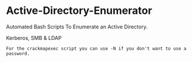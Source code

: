 # Active-Directory-Enumerator
Automated Bash Scripts To Enumerate an Active Directory.

Kerberos,
SMB &
 LDAP

```
For the crackmapexec script you can use -N if you don't want to use a password.
```
